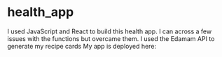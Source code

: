 # health_app
I used JavaScript and React to build this health app. 
I can across a few issues with the functions but overcame them. 
I used the Edamam API to generate my recipe cards
My app is deployed here: